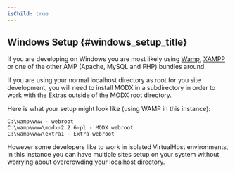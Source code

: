 ```yaml
---
isChild: true
---
```


## Windows Setup {#windows_setup_title}

If you are developing on Windows you are most likely using [Wamp][wamp], [XAMPP][xampp] or one of
the other AMP (Apache, MySQL and PHP) bundles around.

If you are using your normal localhost directory as root for you site development, you will need to
install MODX in a subdirectory in order to work with the Extras outside of the MODX root directory.

Here is what your setup might look like (using WAMP in this instance):

    C:\wamp\www - webroot
    C:\wamp\www\modx-2.2.6-pl - MODX webroot
    C:\wamp\www\extra1 - Extra webroot

However some developers like to work in isolated VirtualHost environments, in this instance you 
can have multiple sites setup on your system without worrying about overcrowding your localhost
directory.

[xampp]: http://www.apachefriends.org/en/xampp.html
[wamp]: http://www.wampserver.com/
